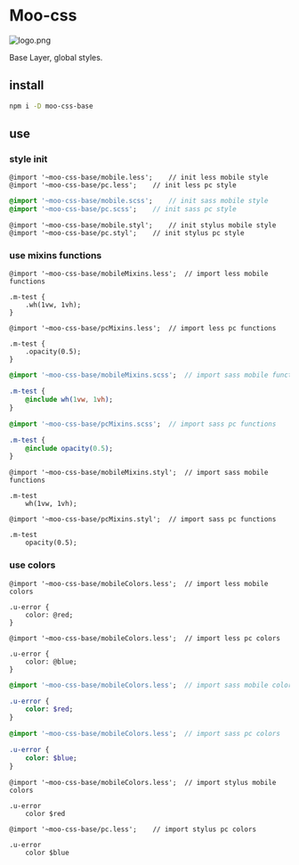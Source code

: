# Moo-css

![logo.png](http://blog.michealwayne.cn/Moo-CSS/docs/logo.png)

Base Layer, global styles.



## install
``` sh
npm i -D moo-css-base
```

## use
### style init

``` less
@import '~moo-css-base/mobile.less';	// init less mobile style
@import '~moo-css-base/pc.less';	// init less pc style
```

``` sass
@import '~moo-css-base/mobile.scss';	// init sass mobile style
@import '~moo-css-base/pc.scss';	// init sass pc style
```

``` stylus
@import '~moo-css-base/mobile.styl';	// init stylus mobile style
@import '~moo-css-base/pc.styl';	// init stylus pc style
```

### use mixins functions
``` less
@import '~moo-css-base/mobileMixins.less';	// import less mobile functions

.m-test {
	.wh(1vw, 1vh);
}
```
``` less
@import '~moo-css-base/pcMixins.less';	// import less pc functions

.m-test {
	.opacity(0.5);
}
```


``` sass
@import '~moo-css-base/mobileMixins.scss';	// import sass mobile functions

.m-test {
	@include wh(1vw, 1vh);
}
```
``` sass
@import '~moo-css-base/pcMixins.scss';	// import sass pc functions

.m-test {
	@include opacity(0.5);
}
```

``` stylus
@import '~moo-css-base/mobileMixins.styl';	// import sass mobile functions

.m-test
	wh(1vw, 1vh);
```

``` stylus
@import '~moo-css-base/pcMixins.styl';	// import sass pc functions

.m-test 
	opacity(0.5);

```

### use colors
``` less
@import '~moo-css-base/mobileColors.less';	// import less mobile colors

.u-error {
    color: @red;
}
```

``` less
@import '~moo-css-base/mobileColors.less';	// import less pc colors

.u-error {
    color: @blue;
}
```

``` sass
@import '~moo-css-base/mobileColors.less';	// import sass mobile colors

.u-error {
    color: $red;
}
```

``` sass
@import '~moo-css-base/mobileColors.less';	// import sass pc colors

.u-error {
    color: $blue;
}
```

``` stylus
@import '~moo-css-base/mobileColors.less';	// import stylus mobile colors

.u-error
    color $red
```

``` stylus
@import '~moo-css-base/pc.less';	// import stylus pc colors

.u-error
    color $blue
```

